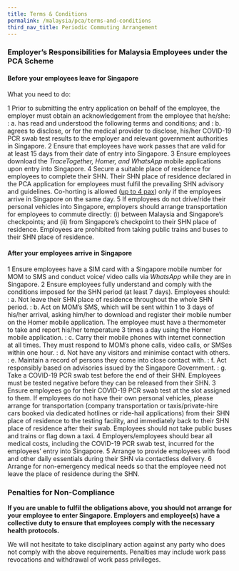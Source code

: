 ```yaml
---
title: Terms & Conditions
permalink: /malaysia/pca/terms-and-conditions
third_nav_title: Periodic Commuting Arrangement
---
```


### **Employer’s Responsibilities for Malaysia Employees under the PCA Scheme**

#### Before your employees leave for Singapore

What you need to do:

1 Prior to submitting the entry application on behalf of the employee, the employer must obtain an acknowledgement from the employee that he/she:
: a. has read and understood the following terms and conditions; and
: b. agrees to disclose, or for the medical provider to disclose, his/her COVID-19 PCR swab test results to the employer and relevant government authorities in Singapore.
2 Ensure that employees have work passes that are valid for at least 15 days from their date of entry into Singapore.
3 Ensure employees download the <em>TraceTogether, Homer, and WhatsApp</em> mobile applications upon entry into Singapore.
4 Secure a suitable place of residence for employees to complete their SHN. Their SHN place of residence declared in the PCA application for employees must fulfil the prevailing SHN advisory and guidelines. Co-horting is allowed (<u>up to 4 pax</u>) only if the employees arrive in Singapore on the same day.
5 If employees do not drive/ride their personal vehicles into Singapore, employers should arrange transportation for employees to commute directly: (i) between Malaysia and Singapore’s checkpoints; and (ii) from Singapore’s checkpoint to their SHN place of residence. Employees are prohibited from taking public trains and buses to their SHN place of residence.

#### After your employees arrive in Singapore

1 Ensure employees have a SIM card with a Singapore mobile number for MOM to SMS and conduct voice/ video calls via <em>WhatsApp</em> while they are in Singapore.
2 Ensure employees fully understand and comply with the conditions imposed for the SHN period (at least 7 days). Employees should:
: a. Not leave their SHN place of residence throughout the whole SHN period.
: b. Act on MOM’s SMS, which will be sent within 1 to 3 days of his/her arrival, asking him/her to download and register their mobile number on the Homer mobile application. The employee must have a thermometer to take and report his/her temperature 3 times a day using the Homer mobile application.
: c. Carry their mobile phones with internet connection at all times. They must respond to MOM’s phone calls, video calls, or SMSes within one hour.
: d. Not have any visitors and minimise contact with others.
: e. Maintain a record of persons they come into close contact with.
: f. Act responsibly based on advisories issued by the Singapore Government.
: g. Take a COVID-19 PCR swab test before the end of their SHN. Employees must be tested negative before they can be released from their SHN.
3 Ensure employees go for their COVID-19 PCR swab test at the slot assigned to them. If employees do not have their own personal vehicles, please arrange for transportation (company transportation or taxis/private-hire cars booked via dedicated hotlines or ride-hail applications) from their SHN place of residence to the testing facility, and immediately back to their SHN place of residence after their swab. Employees should not take public buses and trains or flag down a taxi. 
4 Employers/employees should bear all medical costs, including the COVID-19 PCR swab test, incurred for the employees’ entry into Singapore.
5 Arrange to provide employees with food and other daily essentials during their SHN via contactless delivery.
6 Arrange for non-emergency medical needs so that the employee need not leave the place of residence during the SHN.

### **Penalties for Non-Compliance**

**If you are unable to fulfil the obligations above, you should not arrange for your employee to enter Singapore. Employers and employee(s) have a collective duty to ensure that employees comply with the necessary health protocols.**

We will not hesitate to take disciplinary action against any party who does not comply with the above requirements. Penalties may include work pass revocations and withdrawal of work pass privileges.
